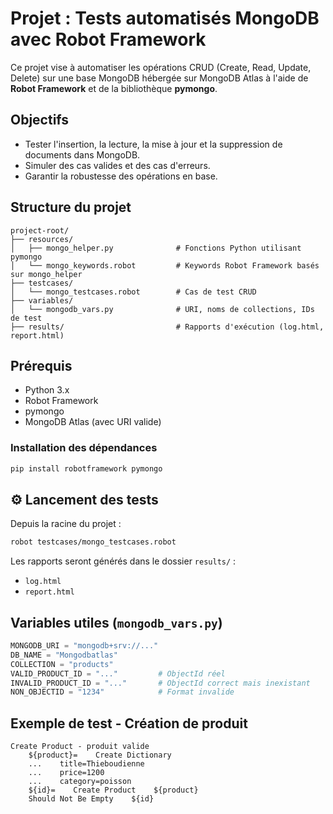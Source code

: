 # Projet : Tests automatisés MongoDB avec Robot Framework

Ce projet vise à automatiser les opérations CRUD (Create, Read, Update, Delete) sur une base MongoDB hébergée sur MongoDB Atlas à l'aide de **Robot Framework** et de la bibliothèque **pymongo**.

##  Objectifs

* Tester l'insertion, la lecture, la mise à jour et la suppression de documents dans MongoDB.
* Simuler des cas valides et des cas d'erreurs.
* Garantir la robustesse des opérations en base.

##  Structure du projet

```
project-root/
├── resources/
│   ├── mongo_helper.py              # Fonctions Python utilisant pymongo
│   └── mongo_keywords.robot         # Keywords Robot Framework basés sur mongo_helper
├── testcases/
│   └── mongo_testcases.robot        # Cas de test CRUD
├── variables/
│   └── mongodb_vars.py              # URI, noms de collections, IDs de test
├── results/                         # Rapports d'exécution (log.html, report.html)
```

##  Prérequis

* Python 3.x
* Robot Framework
* pymongo
* MongoDB Atlas (avec URI valide)

### Installation des dépendances

```bash
pip install robotframework pymongo
```

## ⚙️ Lancement des tests

Depuis la racine du projet :

```bash
robot testcases/mongo_testcases.robot
```

Les rapports seront générés dans le dossier `results/` :

* `log.html`
* `report.html`

## Variables utiles (`mongodb_vars.py`)

```python
MONGODB_URI = "mongodb+srv://..."
DB_NAME = "Mongodbatlas"
COLLECTION = "products"
VALID_PRODUCT_ID = "..."         # ObjectId réel
INVALID_PRODUCT_ID = "..."       # ObjectId correct mais inexistant
NON_OBJECTID = "1234"            # Format invalide
```

## Exemple de test - Création de produit

```robot
Create Product - produit valide
    ${product}=    Create Dictionary
    ...    title=Thieboudienne
    ...    price=1200
    ...    category=poisson
    ${id}=    Create Product    ${product}
    Should Not Be Empty    ${id}
```
